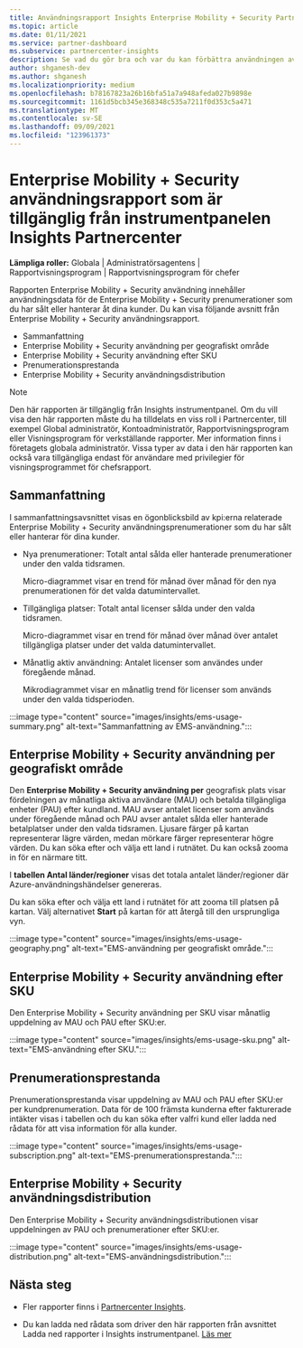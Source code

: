 ```yaml
---
title: Användningsrapport Insights Enterprise Mobility + Security Partnercenter
ms.topic: article
ms.date: 01/11/2021
ms.service: partner-dashboard
ms.subservice: partnercenter-insights
description: Se vad du gör bra och var du kan förbättra användningen av Enterprise Mobility + Security prenumerationer som du säljer eller hanterar åt dina kunder.
author: shganesh-dev
ms.author: shganesh
ms.localizationpriority: medium
ms.openlocfilehash: b78167823a26b16bfa51a7a948afeda027b9898e
ms.sourcegitcommit: 1161d5bcb345e368348c535a7211f0d353c5a471
ms.translationtype: MT
ms.contentlocale: sv-SE
ms.lasthandoff: 09/09/2021
ms.locfileid: "123961373"
---
```

# <a name="enterprise-mobility--security-usage-report-available-from-the-partner-center-insights-dashboard"></a>Enterprise Mobility + Security användningsrapport som är tillgänglig från instrumentpanelen Insights Partnercenter

**Lämpliga roller:** Globala | Administratörsagentens | Rapportvisningsprogram | Rapportvisningsprogram för chefer

Rapporten Enterprise Mobility + Security användning innehåller användningsdata för de Enterprise Mobility + Security prenumerationer som du har sålt eller hanterar åt dina kunder. Du kan visa följande avsnitt från Enterprise Mobility + Security användningsrapport.

- Sammanfattning
- Enterprise Mobility + Security användning per geografiskt område
- Enterprise Mobility + Security användning efter SKU
- Prenumerationsprestanda
- Enterprise Mobility + Security användningsdistribution

 > [!NOTE]
 > Den här rapporten är tillgänglig från Insights instrumentpanel. Om du vill visa den här rapporten måste du ha tilldelats en viss roll i Partnercenter, till exempel Global administratör, Kontoadministratör, Rapportvisningsprogram eller Visningsprogram för verkställande rapporter. Mer information finns i företagets globala administratör. Vissa typer av data i den här rapporten kan också vara tillgängliga endast för användare med privilegier för visningsprogrammet för chefsrapport.

## <a name="summary"></a>Sammanfattning

I sammanfattningsavsnittet visas en ögonblicksbild av kpi:erna relaterade Enterprise Mobility + Security användningsprenumerationer som du har sålt eller hanterar för dina kunder. 

- Nya prenumerationer: Totalt antal sålda eller hanterade prenumerationer under den valda tidsramen.

   Micro-diagrammet visar en trend för månad över månad för den nya prenumerationen för det valda datumintervallet.

- Tillgängliga platser: Totalt antal licenser sålda under den valda tidsramen.

   Micro-diagrammet visar en trend för månad över månad över antalet tillgängliga platser under det valda datumintervallet.

- Månatlig aktiv användning: Antalet licenser som användes under föregående månad.

   Mikrodiagrammet visar en månatlig trend för licenser som används under den valda tidsperioden.

:::image type="content" source="images/insights/ems-usage-summary.png" alt-text="Sammanfattning av EMS-användning.":::

## <a name="enterprise-mobility--security-usage-by-geography"></a>Enterprise Mobility + Security användning per geografiskt område

Den **Enterprise Mobility + Security användning per** geografisk plats visar fördelningen av månatliga aktiva användare (MAU) och betalda tillgängliga enheter (PAU) efter kundland. MAU avser antalet licenser som används under föregående månad och PAU avser antalet sålda eller hanterade betalplatser under den valda tidsramen. Ljusare färger på kartan representerar lägre värden, medan mörkare färger representerar högre värden. Du kan söka efter och välja ett land i rutnätet. Du kan också zooma in för en närmare titt.

I **tabellen Antal länder/regioner** visas det totala antalet länder/regioner där Azure-användningshändelser genereras.

Du kan söka efter och välja ett land i rutnätet för att zooma till platsen på kartan. Välj alternativet **Start** på kartan för att återgå till den ursprungliga vyn.

:::image type="content" source="images/insights/ems-usage-geography.png" alt-text="EMS-användning per geografiskt område.":::

## <a name="enterprise-mobility--security-usage-by-sku"></a>Enterprise Mobility + Security användning efter SKU

Den Enterprise Mobility + Security användning per SKU visar månatlig uppdelning av MAU och PAU efter SKU:er.

:::image type="content" source="images/insights/ems-usage-sku.png" alt-text="EMS-användning efter SKU.":::

## <a name="subscriptions-performance"></a>Prenumerationsprestanda

Prenumerationsprestanda visar uppdelning av MAU och PAU efter SKU:er per kundprenumeration. Data för de 100 främsta kunderna efter fakturerade intäkter visas i tabellen och du kan söka efter valfri kund eller ladda ned rådata för att visa information för alla kunder.

:::image type="content" source="images/insights/ems-usage-subscription.png" alt-text="EMS-prenumerationsprestanda.":::

## <a name="enterprise-mobility--security-usage-distribution"></a>Enterprise Mobility + Security användningsdistribution

Den Enterprise Mobility + Security användningsdistributionen visar uppdelningen av PAU och prenumerationer efter SKU:er.

:::image type="content" source="images/insights/ems-usage-distribution.png" alt-text="EMS-användningsdistribution.":::

## <a name="next-steps"></a>Nästa steg

- Fler rapporter finns i [Partnercenter Insights](partner-center-insights.md).

- Du kan ladda ned rådata som driver den här rapporten från avsnittet Ladda ned rapporter i Insights instrumentpanel. [Läs mer](insights-download-reports.md) 
